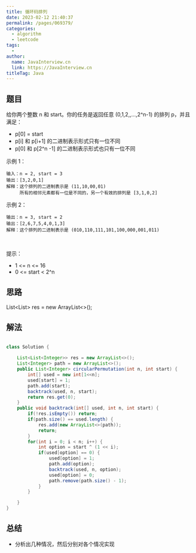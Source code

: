 ```yaml
---
title: 循环码排列
date: 2023-02-12 21:40:37
permalink: /pages/069379/
categories:
  - algorithm
  - leetcode
tags:
  - 
author: 
  name: JavaInterview.cn
  link: https://JavaInterview.cn
titleTag: Java
---
```


## 题目

给你两个整数 n 和 start。你的任务是返回任意 (0,1,2,,...,2^n-1) 的排列 p，并且满足：

- p[0] = start
- p[i] 和 p[i+1] 的二进制表示形式只有一位不同
- p[0] 和 p[2^n -1] 的二进制表示形式也只有一位不同


示例 1：

    输入：n = 2, start = 3
    输出：[3,2,0,1]
    解释：这个排列的二进制表示是 (11,10,00,01)
         所有的相邻元素都有一位是不同的，另一个有效的排列是 [3,1,0,2]
示例 2：

    输出：n = 3, start = 2
    输出：[2,6,7,5,4,0,1,3]
    解释：这个排列的二进制表示是 (010,110,111,101,100,000,001,011)
 

提示：

- 1 <= n <= 16
- 0 <= start < 2^n


## 思路

List<List<Integer>> res = new ArrayList<>();

## 解法
```java

class Solution {
    
    List<List<Integer>> res = new ArrayList<>();
    List<Integer> path = new ArrayList<>();
    public List<Integer> circularPermutation(int n, int start) {
        int[] used = new int[1<<n];
        used[start] = 1;
        path.add(start);
        backtrack(used, n, start);
        return res.get(0);
    }
    public void backtrack(int[] used, int n, int start) {
        if(!res.isEmpty()) return;
        if(path.size() == used.length) {
            res.add(new ArrayList<>(path));
            return;
        }
        for(int i = 0; i < n; i++) {
            int option = start ^ (1 << i);
            if(used[option] == 0) {
                used[option] = 1;
                path.add(option);
                backtrack(used, n, option);
                used[option] = 0;
                path.remove(path.size() - 1);
            }
        }

    }
}
```

## 总结

- 分析出几种情况，然后分别对各个情况实现 
